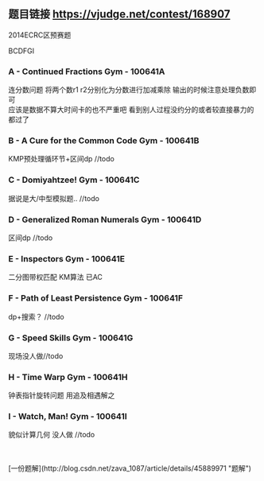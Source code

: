 ## 题目链接 https://vjudge.net/contest/168907
2014ECRC区预赛题

BCDFGI

### A - Continued Fractions Gym - 100641A 
连分数问题 将两个数r1 r2分别化为分数进行加减乘除 输出的时候注意处理负数即可<br>
应该是数据不算大时间卡的也不严重吧 看到别人过程没约分的或者较直接暴力的都过了

### B - A Cure for the Common Code Gym - 100641B 
KMP预处理循环节+区间dp //todo

### C - Domiyahtzee! Gym - 100641C 
据说是大/中型模拟题..  //todo

### D - Generalized Roman Numerals Gym - 100641D 
区间dp  //todo

### E - Inspectors Gym - 100641E 
二分图带权匹配 KM算法 已AC

### F - Path of Least Persistence Gym - 100641F 
dp+搜索？  //todo

### G - Speed Skills Gym - 100641G 
现场没人做//todo 

### H - Time Warp Gym - 100641H 
钟表指针旋转问题 用追及相遇解之<br>


### I - Watch, Man! Gym - 100641I 
貌似计算几何 没人做 //todo

<br>
<br>
 [一份题解](http://blog.csdn.net/zava_1087/article/details/45889971 "题解")
